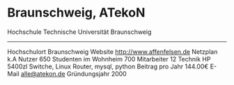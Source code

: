# Braunschweig, ATekoN

  Hochschule              Technische Universität Braunschweig
  ----------------------- ------------------------------------------------
  Hochschulort            Braunschweig
  Website                 <http://www.affenfelsen.de>
  Netzplan                k.A
  Nutzer                  650
  Studenten im Wohnheim   700
  Mitarbeiter             12
  Technik                 HP 5400zl Switche, Linux Router, mysql, python
  Beitrag pro Jahr        144.00€
  E-Mail                  <alle@atekon.de>
  Gründungsjahr           2000

